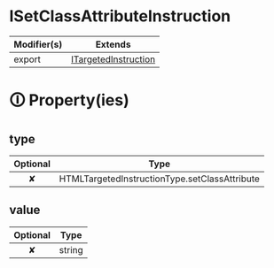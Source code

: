 # ISetClassAttributeInstruction

| Modifier(s)                            | Extends                                    |
|----------------------------------------|--------------------------------------------|
| export | [ITargetedInstruction](https://hamedfathi.gitbook.io/aurelia-2-doc-api/runtime/variable/definitions/itargetedinstruction) |

# &#128712; Property(ies)

## type

| Optional                           | Type                         |
|:----------------------------------:|------------------------------|
| ✘ | HTMLTargetedInstructionType.setClassAttribute |

## value

| Optional                           | Type                         |
|:----------------------------------:|------------------------------|
| ✘ | string |
